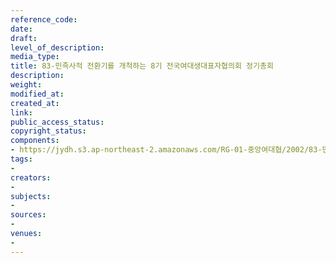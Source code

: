```yaml
---
reference_code: 
date: 
draft: 
level_of_description: 
media_type: 
title: 83-민족사적 전환기를 개척하는 8기 전국여대생대표자협의회 정기총회
description: 
weight: 
modified_at: 
created_at: 
link: 
public_access_status: 
copyright_status: 
components:
- https://jydh.s3.ap-northeast-2.amazonaws.com/RG-01-중앙여대협/2002/83-민족사적+전환기를+개척하는+8기+전국여대생대표자협의회+정기총회.pdf
tags:
- 
creators:
- 
subjects:
- 
sources:
- 
venues:
- 
---
```

